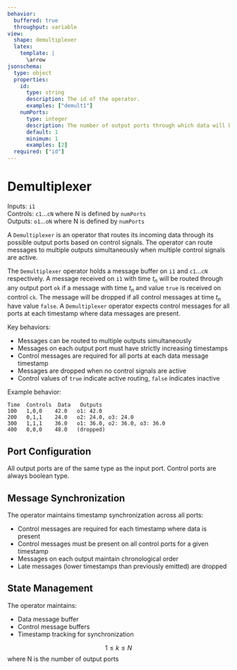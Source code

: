 ```yaml
---
behavior:
  buffered: true
  throughput: variable
view:
  shape: demultiplexer
  latex:
    template: |
      \arrow
jsonschema:
  type: object
  properties:
    id:
      type: string
      description: The id of the operator.
      examples: ["demult1"]
    numPorts:
      type: integer
      description: The number of output ports through which data will be routed.
      default: 1
      minimum: 1
      examples: [2]
  required: ["id"]
---
```


# Demultiplexer

Inputs: `i1`  
Controls: `c1`...`cN` where N is defined by `numPorts`  
Outputs: `o1`...`oN` where N is defined by `numPorts`

A `Demultiplexer` is an operator that routes its incoming data through its possible output ports based on control signals. The operator can route messages to multiple outputs simultaneously when multiple control signals are active.

The `Demultiplexer` operator holds a message buffer on `i1` and `c1`...`cN` respectively. A message received on `i1` with time $t_n$ will be routed through any output port `ok` if a message with time $t_n$ and value `true` is received on control `ck`. The message will be dropped if all control messages at time $t_n$ have value `false`. A `Demultiplexer` operator expects control messages for all ports at each timestamp where data messages are present.

Key behaviors:

- Messages can be routed to multiple outputs simultaneously
- Messages on each output port must have strictly increasing timestamps
- Control messages are required for all ports at each data message timestamp
- Messages are dropped when no control signals are active
- Control values of `true` indicate active routing, `false` indicates inactive

Example behavior:

```
Time  Controls  Data   Outputs
100   1,0,0    42.0   o1: 42.0
200   0,1,1    24.0   o2: 24.0, o3: 24.0
300   1,1,1    36.0   o1: 36.0, o2: 36.0, o3: 36.0
400   0,0,0    48.0   (dropped)
```

## Port Configuration

All output ports are of the same type as the input port. Control ports are always boolean type.

## Message Synchronization

The operator maintains timestamp synchronization across all ports:

- Control messages are required for each timestamp where data is present
- Control messages must be present on all control ports for a given timestamp
- Messages on each output maintain chronological order
- Late messages (lower timestamps than previously emitted) are dropped

## State Management

The operator maintains:

- Data message buffer
- Control message buffers
- Timestamp tracking for synchronization

$$1 \leq k \leq N$$ where N is the number of output ports
